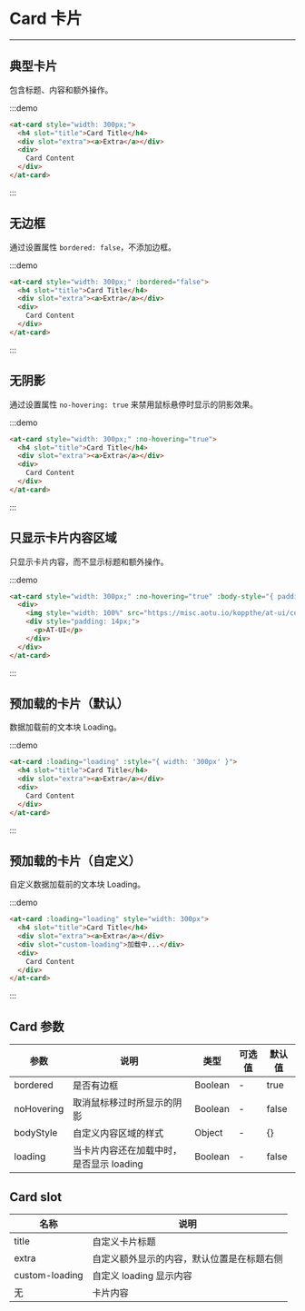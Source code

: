 
# Card 卡片

---

## 典型卡片

包含标题、内容和额外操作。

:::demo
```html
<at-card style="width: 300px;">
  <h4 slot="title">Card Title</h4>
  <div slot="extra"><a>Extra</a></div>
  <div>
    Card Content
  </div>
</at-card>
```
:::

## 无边框

通过设置属性 `bordered: false`，不添加边框。

:::demo
```html
<at-card style="width: 300px;" :bordered="false">
  <h4 slot="title">Card Title</h4>
  <div slot="extra"><a>Extra</a></div>
  <div>
    Card Content
  </div>
</at-card>
```
:::

## 无阴影
通过设置属性 `no-hovering: true` 来禁用鼠标悬停时显示的阴影效果。

:::demo
```html
<at-card style="width: 300px;" :no-hovering="true">
  <h4 slot="title">Card Title</h4>
  <div slot="extra"><a>Extra</a></div>
  <div>
    Card Content
  </div>
</at-card>
```
:::

## 只显示卡片内容区域

只显示卡片内容，而不显示标题和额外操作。

:::demo
```html
<at-card style="width: 300px;" :no-hovering="true" :body-style="{ padding: 0 }">
  <div>
    <img style="width: 100%" src="https://misc.aotu.io/koppthe/at-ui/cover.jpg">
    <div style="padding: 14px;">
      <p>AT-UI</p>
    </div>
  </div>
</at-card>
```
:::


## 预加载的卡片（默认）

数据加载前的文本块 Loading。

:::demo
```html
<at-card :loading="loading" :style="{ width: '300px' }">
  <h4 slot="title">Card Title</h4>
  <div slot="extra"><a>Extra</a></div>
  <div>
    Card Content
  </div>
</at-card>
```
:::

## 预加载的卡片（自定义）

自定义数据加载前的文本块 Loading。

:::demo
```html
<at-card :loading="loading" style="width: 300px">
  <h4 slot="title">Card Title</h4>
  <div slot="extra"><a>Extra</a></div>
  <div slot="custom-loading">加载中...</div>
  <div>
    Card Content
  </div>
</at-card>
```
:::

## Card 参数

| 参数      | 说明          | 类型      | 可选值                           | 默认值  |
|---------- |-------------- |---------- |--------------------------------  |-------- |
| bordered | 是否有边框 | Boolean | - | true |
| noHovering | 取消鼠标移过时所显示的阴影 | Boolean | - | false |
| bodyStyle | 自定义内容区域的样式 | Object | - | {} |
| loading | 当卡片内容还在加载中时，是否显示 loading | Boolean | - | false |

## Card slot

| 名称      | 说明 |
|----------|-------- |
| title | 自定义卡片标题 |
| extra | 自定义额外显示的内容，默认位置是在标题右侧 |
| custom-loading | 自定义 loading 显示内容 |
| 无 | 卡片内容 |

<script>
export default {
  data() {
    return {
      loading: true
    }
  },
  mounted () {
    // setTimeout(() => {
    //   this.loading = false
    // }, 3000)
  }
}
</script>
